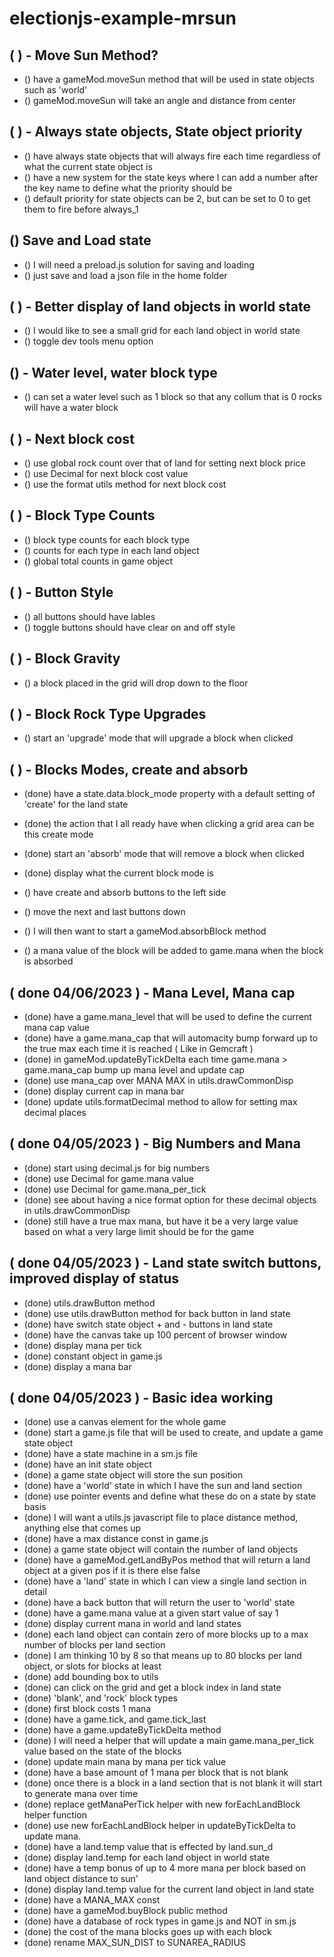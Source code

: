 # electionjs-example-mrsun

## (  ) - Move Sun Method?
* () have a gameMod.moveSun method that will be used in state objects such as 'world'
* () gameMod.moveSun will take an angle and distance from center

## (  ) - Always state objects, State object priority
* () have always state objects that will always fire each time regardless of what the current state object is
* () have a new system for the state keys where I can add a number after the key name to define what the priority should be
* () default priority for state objects can be 2, but can be set to 0 to get them to fire before always\_1

## () Save and Load state
* () I will need a preload.js solution for saving and loading
* () just save and load a json file in the home folder

## (  ) - Better display of land objects in world state
* () I would like to see a small grid for each land object in world state
* () toggle dev tools menu option

## () - Water level, water block type
* () can set a water level such as 1 block so that any collum that is 0 rocks will have a water block



## (  ) - Next block cost
* () use global rock count over that of land for setting next block price 
* () use Decimal for next block cost value
* () use the format utils method for next block cost

## (  ) - Block Type Counts
* () block type counts for each block type
* () counts for each type in each land object
* () global total counts in game object

## (  ) - Button Style
* () all buttons should have lables
* () toggle buttons should have clear on and off style

## (  ) - Block Gravity
* () a block placed in the grid will drop down to the floor

## (  ) - Block Rock Type Upgrades
* () start an 'upgrade' mode that will upgrade a block when clicked

## (  ) - Blocks Modes, create and absorb
* (done) have a state.data.block\_mode property with a default setting of 'create' for the land state
* (done) the action that I all ready have when clicking a grid area can be this create mode
* (done) start an 'absorb' mode that will remove a block when clicked
* (done) display what the current block mode is

* () have create and absorb buttons to the left side

* () move the next and last buttons down
* () I will then want to start a gameMod.absorbBlock method
* () a mana value of the block will be added to game.mana when the block is absorbed

## ( done 04/06/2023 ) - Mana Level, Mana cap
* (done) have a game.mana\_level that will be used to define the current mana cap value
* (done) have a game.mana\_cap that will automacity bump forward up to the true max each time it is reached \( Like in Gemcraft \)
* (done) in gameMod.updateByTickDelta each time game.mana > game.mana\_cap bump up mana level and update cap
* (done) use mana\_cap over MANA MAX in utils.drawCommonDisp
* (done) display current cap in mana bar
* (done) update utils.formatDecimal method to allow for setting max decimal places

## ( done 04/05/2023 ) - Big Numbers and Mana
* (done) start using decimal.js for big numbers
* (done) use Decimal for game.mana value
* (done) use Decimal for game.mana\_per\_tick
* (done) see about having a nice format option for these decimal objects in utils.drawCommonDisp
* (done) still have a true max mana, but have it be a very large value based on what a very large limit should be for the game

## ( done 04/05/2023 ) - Land state switch buttons, improved display of status
* (done) utils.drawButton method
* (done) use utils.drawButton method for back button in land state
* (done) have switch state object + and - buttons in land state
* (done) have the canvas take up 100 percent of browser window
* (done) display mana per tick
* (done) constant object in game.js
* (done) display a mana bar

## ( done 04/05/2023 ) - Basic idea working
* (done) use a canvas element for the whole game
* (done) start a game.js file that will be used to create, and update a game state object
* (done) have a state machine in a sm.js file
* (done) have an init state object
* (done) a game state object will store the sun position
* (done) have a 'world' state in which I have the sun and land section
* (done) use pointer events and define what these do on a state by state basis
* (done) I will want a utils.js javascript file to place distance method, anything else that comes up
* (done) have a max distance const in game.js
* (done) a game state object will contain the number of land objects
* (done) have a gameMod.getLandByPos method that will return a land object at a given pos if it is there else false
* (done) have a 'land' state in which I can view a single land section in detail
* (done) have a back button that will return the user to 'world' state
* (done) have a game.mana value at a given start value of say 1
* (done) display current mana in world and land states
* (done) each land object can contain zero of more blocks up to a max number of blocks per land section
* (done) I am thinking 10 by 8 so that means up to 80 blocks per land object, or slots for blocks at least
* (done) add bounding box to utils
* (done) can click on the grid and get a block index in land state
* (done) 'blank', and 'rock' block types
* (done) first block costs 1 mana
* (done) have a game.tick, and game.tick\_last
* (done) have a game.updateByTickDelta method
* (done) I will need a helper that will update a main game.mana\_per\_tick value based on the state of the blocks
* (done) update main mana by mana per tick value
* (done) have a base amount of 1 mana per block that is not blank
* (done) once there is a block in a land section that is not blank it will start to generate mana over time
* (done) replace getManaPerTick helper with new forEachLandBlock helper function
* (done) use new forEachLandBlock helper in updateByTickDelta to update mana.
* (done) have a land.temp value that is effected by land.sun\_d
* (done) display land.temp for each land object in world state
* (done) have a temp bonus of up to 4 more mana per block based on land object distance to sun'
* (done) display land.temp value for the current land object in land state
* (done) have a MANA\_MAX const
* (done) have a gameMod.buyBlock public method
* (done) have a database of rock types in game.js and NOT in sm.js
* (done) the cost of the mana blocks goes up with each block
* (done) rename MAX\_SUN\_DIST to SUNAREA\_RADIUS
